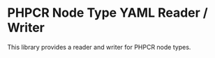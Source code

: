 PHPCR Node Type YAML Reader / Writer
====================================

This library provides a reader and writer for PHPCR node types.
